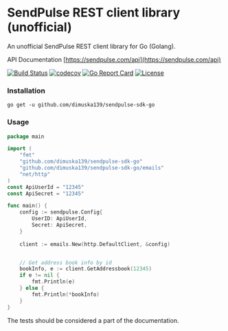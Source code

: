 # SendPulse REST client library (unofficial)
An unofficial SendPulse REST client library for Go (Golang).

API Documentation [https://sendpulse.com/api](https://sendpulse.com/api)

[![Build Status](https://travis-ci.org/dimuska139/sendpulse-sdk-go.svg?branch=master)](https://travis-ci.org/dimuska139/sendpulse-sdk-go)
[![codecov](https://codecov.io/gh/dimuska139/sendpulse-sdk-go/branch/master/graph/badge.svg)](https://codecov.io/gh/dimuska139/sendpulse-sdk-go)
[![Go Report Card](https://goreportcard.com/badge/github.com/dimuska139/sendpulse-sdk-go)](https://goreportcard.com/report/github.com/dimuska139/sendpulse-sdk-go)
[![License](https://img.shields.io/github/license/mashape/apistatus.svg)](https://github.com/dimuska139/sendpulse-sdk-go/blob/master/LICENSE)

### Installation

```shell
go get -u github.com/dimuska139/sendpulse-sdk-go
```

### Usage
```go
package main

import (
    "fmt"
    "github.com/dimuska139/sendpulse-sdk-go"
    "github.com/dimuska139/sendpulse-sdk-go/emails"
    "net/http"
)
const ApiUserId = "12345"
const ApiSecret = "12345"

func main() {
    config := sendpulse.Config{
        UserID: ApiUserId, 
        Secret: ApiSecret,
	}
	
    client := emails.New(http.DefaultClient, &config)


    // Get address book info by id 
    bookInfo, e := client.GetAddressbook(12345)
    if e != nil {
        fmt.Println(e)
    } else {
        fmt.Println(*bookInfo)
    }
}
```

The tests should be considered a part of the documentation.
